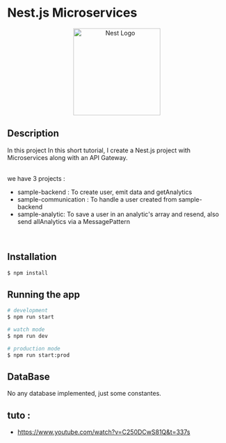 # Nest.js Microservices

<p align="center">
  <a href="http://nestjs.com/" target="blank"><img src="https://nestjs.com/img/logo-small.svg" width="200" alt="Nest Logo" /></a>
</p>

[circleci-image]: https://img.shields.io/circleci/build/github/nestjs/nest/master?token=abc123def456
[circleci-url]: https://circleci.com/gh/nestjs/nest

## Description

In this project In this short tutorial, I create a Nest.js project with Microservices along with an API Gateway.

<br/>
we have 3 projects :

- sample-backend : To create user, emit data and getAnalytics
- sample-communication : To handle a user created from sample-backend
- sample-analytic: To save a user in an analytic's array and resend, also send allAnalytics via a MessagePattern

<br/>

## Installation

```bash
$ npm install
```

## Running the app

```bash
# development
$ npm run start

# watch mode
$ npm run dev

# production mode
$ npm run start:prod
```

## DataBase

No any database implemented, just some constantes.

## tuto :

- https://www.youtube.com/watch?v=C250DCwS81Q&t=337s
